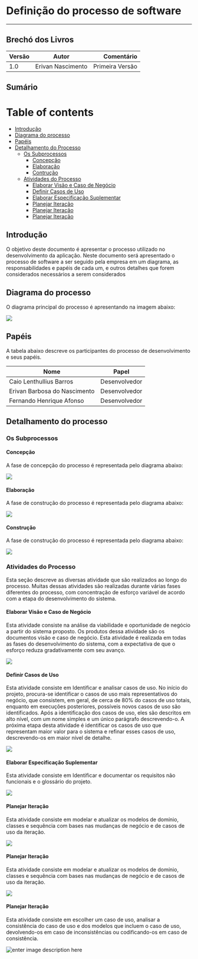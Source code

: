 # **Definição do processo de  software**

----------

## **Brechó dos Livros**


| Versão		| Autor			| Comentário|
| ------------- |:-------------:| -----:|
| 1.0      		| Erivan Nascimento | Primeira Versão |

## **Sumário**

# Table of contents
* [Introdução](#diagrama)
* [Diagrama do processo](#diagrama)
* [Papéis](#papeis)
* [Detalhamento do Processo](#detalhamento)
	* [Os Subprocessos](#subprocessos)
		* [Concepção](#concep)
		* [Elaboração](#elab)
		* [Contrução](#constru)
	* [Atividades do Processo](#atividades)
		* [Elaborar Visão e Caso de Negócio](#elabvisao) 
		* [Definir Casos de Uso](#defcasos) 
		* [Elaborar Especificação Suplementar](#elabsuple) 
		*  [Planejar Iteração](#planit1)
		*  [Planejar Iteração](#planit2)  
		*  [Planejar Iteração](#planit3) 

## Introdução <a name="intro"></a>

O objetivo deste documento é apresentar o processo utilizado no desenvolvimento da aplicação.
Neste documento será apresentado o processo de software a ser seguido pela empresa em um diagrama, as responsabilidades e papéis de cada um, e outros detalhes que forem considerados necessários a serem considerados

## Diagrama do processo <a name="diagrama"></a>

O diagrama principal do processo é apresentando na imagem abaixo:

![](https://i.imgur.com/vDJLEsN.png)

## Papéis <a name="papeis"></a>

A tabela abaixo descreve os participantes do processo de desenvolvimento e seus papéis.

| Nome			| Papel
| ------------- |:-------------:|
| Caio Lenthullius Barros | Desenvolvedor |
| Erivan Barbosa do Nascimento | Desenvolvedor |
| Fernando Henrique Afonso | Desenvolvedor |

## Detalhamento do processo <a name="detalhamento"></a>

### Os Subprocessos<a name="subprocessos"></a>

#### **Concepção**<a name="comcep"></a>

A fase de concepção do processo é representada pelo diagrama abaixo:

![](https://i.imgur.com/dLi73Zx.png)

#### **Elaboração**<a name="elab"></a>
A fase de construção do processo é representada pelo diagrama abaixo:

![](https://i.imgur.com/SQZHU8z.png)

#### **Construção**<a name="constru"></a>
A fase de construção do processo é representada pelo diagrama abaixo:

![](https://i.imgur.com/oLK1uFV.png)

### Atividades do Processo<a name="atividades"></a>

Esta seção descreve as diversas atividade que são realizados ao longo do processo. Muitas dessas atividades são realizadas durante várias fases diferentes do processo, com concentração de esforço variável de acordo com a etapa do desenvolvimento do sistema.

#### **Elaborar Visão e Caso de Negócio**<a name="elabvisao"></a>

Esta atividade consiste na análise da viabilidade e oportunidade de negócio a partir do sistema proposto. Os produtos dessa atividade são os documentos visão e caso de negócio. Esta atividade é realizada em todas as fases do desenvolvimento do sistema, com a expectativa de que o esforço reduza gradativamente com seu avanço.

![](https://i.imgur.com/1IwdDh2.png)

#### **Definir Casos de Uso**<a name="defcasos"></a>

Esta atividade consiste em Identificar e analisar casos de uso. No início do projeto, procura-se identificar o casos de uso mais representativos do negócio, que consistem, em geral, de cerca de 80% do casos de uso totais, enquanto em execuções posteriores, possíveis novos casos de uso são identificados. Após a identificação dos casos de uso, eles são descritos em alto nível, com um nome simples e um único parágrafo descrevendo-o. A próxima etapa desta atividade é identificar os casos de uso que representam maior valor para o sistema e refinar esses casos de uso, descrevendo-os em maior nível de detalhe.

![](https://i.imgur.com/mt6EiEm.png)

#### **Elaborar Especificação Suplementar**<a name="elabsuple"></a>

Esta atividade consiste em Identificar e documentar os requisitos não funcionais e o glossário do projeto.

![](https://i.imgur.com/162v8qk.png)

#### **Planejar Iteração**<a name="planit1"></a>

Esta atividade consiste em modelar e atualizar os modelos de domínio, classes e sequência com bases nas mudanças de negócio e de casos de uso da iteração.

![](https://i.imgur.com/UczhxaD.png)

#### **Planejar Iteração**<a name="planit2"></a>

Esta atividade consiste em modelar e atualizar os modelos de domínio, classes e sequência com bases nas mudanças de negócio e de casos de uso da iteração.

![](https://i.imgur.com/6JGjRiF.png)

#### **Planejar Iteração**<a name="planit3"></a>

Esta atividade consiste em escolher um caso de uso, analisar a consistência do caso de uso e dos modelos que incluem o caso de uso, devolvendo-os em caso de inconsistências ou codificando-os em caso de consistência.

![enter image description here](https://i.imgur.com/ztxO44d.png)

